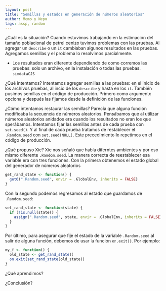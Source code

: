 ```yaml
---
layout: post
title: "Semillas y estados en generación de números aleatorios"
author: Memo y Nepo
tags: assp, random
---
```


¿Cuál es la situación?
Cuando estuvimos trabajando en la estimación del tamaño poblacional de petrel cenizo tuvimos problemas con las pruebas.
Al agregar un `describe` o un `it` cambiaban algunos resultados en las pruebas. 
Agregamos semillas y el problema lo resolvimos parcialmente.
- Los resultados eran diferente dependiendo de como corremos las pruebas: solo un archivo, en la instalación o todas las pruebas.
`simdataCJS`

¿Qué intentamos?
Intentamos agregar semillas a las pruebas: en el inicio de los archivos pruebas, al incio de los `describe` y hasta en los `it`. 
También pusimos semillas en el código de producción. 
Primero como argumento opciona y después las fijamos desde la definición de las funciones.

¿Cómo intentamos restaurar las semillas?
Parecía que alguna función modificaba la secuencia de números aleatorios.
Pensábamos que al utilizar números aleatorios anidados era cuando los resultados no eran los que sperábamos.
Intentamos fijar las semillas antes de cada prueba con `set.seed()`. 
Y al final de cada prueba tratamos de restablecer el `.Random.seed` con `set.seed(NULL)`.
Este precedimiento lo repetimos en el código de producción.

¿Qué propuso Xie?
Xie nos señaló que había diferntes ambientes y por eso mismo diferente `.Random.seed`.
La manera correcta de reestablecer esa variable era con tres funciones.
Con la primera obtenemos el estado global del generador de números aleatorios
``` R
get_rand_state <- function() {
  get0(".Random.seed", envir = .GlobalEnv, inherits = FALSE)
}
```
Con la segundo podemos regresamos al estado que guardamos de `.Random.seed`:
``` R
set_rand_state <- function(state) {
  if (!is.null(state)) {
    assign(".Random.seed", state, envir = .GlobalEnv, inherits = FALSE)
  }
}
```
Por último, para asegurar que fije el estado de la variable `.Random.seed` al salir de alguna función, debemos de usar la función `on.exit()`.
Por ejemplo:
```R
my_f <- function() {
  old_state <- get_rand_state()
  on.exit(set_rand_state(old_state))
}
```

¿Qué aprendimos?

¿Conclusión?
